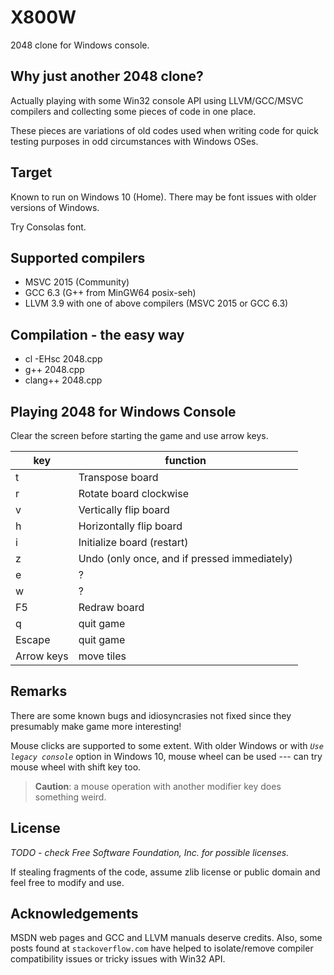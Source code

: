 
X800W
=====

2048 clone for Windows console.

Why just another 2048 clone?
----------------------------
Actually playing with some Win32 console API using LLVM/GCC/MSVC
compilers and collecting some pieces of code in one place.

These pieces are variations of old codes used when writing code
for quick testing purposes in odd circumstances with Windows OSes.

Target
------
Known to run on Windows 10 (Home).
There may be font issues with older versions of Windows.

Try Consolas font.

Supported compilers
-------------------
* MSVC 2015 (Community)
* GCC 6.3 (G++ from MinGW64 posix-seh)
* LLVM 3.9 with one of above compilers (MSVC 2015 or GCC 6.3)

Compilation - the easy way
--------------------------
* cl -EHsc 2048.cpp
* g++ 2048.cpp
* clang++ 2048.cpp

Playing 2048 for Windows Console
--------------------------------
Clear the screen before starting the game and use arrow keys.


| key | function |
|-----|----------|
| t | Transpose board |
| r | Rotate board clockwise |
| v | Vertically flip board |
| h | Horizontally flip board |
| i | Initialize board (restart) |
| z | Undo (only once, and if pressed immediately) |
| e | ? |
| w | ? |
| F5 | Redraw board |
| q | quit game |
| Escape | quit game |
| Arrow keys | move tiles |

Remarks
-------
There are some known bugs and idiosyncrasies not fixed
since they presumably make game more interesting!

Mouse clicks are supported to some extent. With older Windows or
with _`Use legacy console`_ option in Windows 10, mouse wheel
can be used --- can try mouse wheel with shift key too.

> **Caution**: a mouse operation with another modifier key does
> something weird.


License
-------
_TODO - check Free Software Foundation, Inc. for possible
licenses._

If stealing fragments of the code, assume zlib license or public
domain and feel free to modify and use.

Acknowledgements
----------------
MSDN web pages and GCC and LLVM manuals deserve credits.
Also, some posts found at `stackoverflow.com` have helped to
isolate/remove compiler compatibility issues or tricky issues
with Win32 API. 

